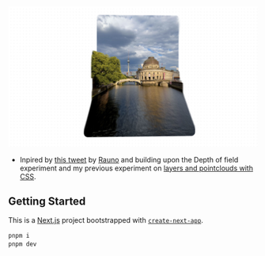 [![depth-mask-proof-of-concept](app/opengraph-image.jpg)](https://depth-mask.vercel.app/)

- Inpired by [this tweet](https://x.com/raunofreiberg/status/1787887279454683324) by [Rauno](https://x.com/raunofreiberg/) and building upon the Depth of field experiment and my previous experiment on [layers and pointclouds with CSS](https://javier.xyz/blog/css-pointcloud-experiment).

## Getting Started

This is a [Next.js](https://nextjs.org/) project bootstrapped with [`create-next-app`](https://github.com/vercel/next.js/tree/canary/packages/create-next-app).

```bash
pnpm i
pnpm dev
```
